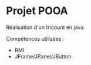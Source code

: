 # Projet POOA

Réalisation d'un tricount en java.

Compétences utilisées :
 - RMI
 - JFrame/JPanel/JButton

